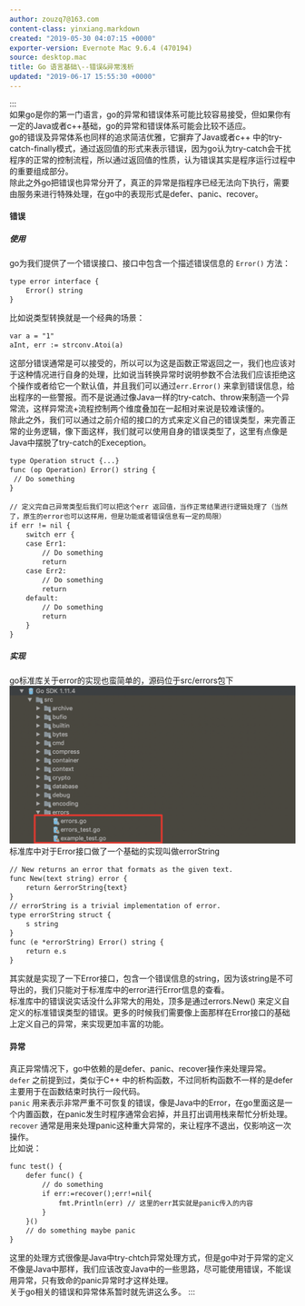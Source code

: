 ```yaml
---
author: zouzq7@163.com
content-class: yinxiang.markdown
created: "2019-05-30 04:07:15 +0000"
exporter-version: Evernote Mac 9.6.4 (470194)
source: desktop.mac
title: Go 语言基础\--错误&异常浅析
updated: "2019-06-17 15:55:30 +0000"
---
```


:::  
如果go是你的第一门语言，go的异常和错误体系可能比较容易接受，但如果你有一定的Java或者c++基础，go的异常和错误体系可能会比较不适应。\
go的错误及异常体系也同样的追求简洁优雅，它摒弃了Java或者c++
中的try-catch-finally模式，通过返回值的形式来表示错误，因为go认为try-catch会干扰程序的正常的控制流程，所以通过返回值的性质，认为错误其实是程序运行过程中的重要组成部分。\
除此之外go把错误也异常分开了，真正的异常是指程序已经无法向下执行，需要由服务来进行特殊处理，在go中的表现形式是defer、panic、recover。

#### 错误  

##### 使用  

go为我们提供了一个错误接口、接口中包含一个描述错误信息的
`Error()` 方法：

```  
type error interface {
    Error() string
}
```

比如说类型转换就是一个经典的场景：

```  
var a = "1"
aInt, err := strconv.Atoi(a)
```

这部分错误通常是可以接受的，所以可以为这是函数正常返回之一，我们也应该对于这种情况进行自身的处理，比如说当转换异常时说明参数不合法我们应该拒绝这个操作或者给它一个默认值，并且我们可以通过`err.Error()` 来拿到错误信息，给出程序的一些警报。而不是说通过像Java一样的try-catch、throw来制造一个异常流，这样异常流+流程控制两个维度叠加在一起相对来说是较难读懂的。\
除此之外，我们可以通过之前介绍的接口的方式来定义自己的错误类型，来完善正常的业务逻辑，像下面这样，我们就可以使用自身的错误类型了，这里有点像是Java中摆脱了try-catch的Exeception。

```  
type Operation struct {...}
func (op Operation) Error() string {
 // Do something
}

// 定义完自己异常类型后我们可以把这个err 返回值，当作正常结果进行逻辑处理了（当然了，原生的error也可以这样用，但是功能或者错误信息有一定的局限）
if err != nil {
    switch err {
    case Err1:
        // Do something
        return
    case Err2:
        // Do something
        return
    default:
        // Do something
        return
    }
}
```

##### 实现  

go标准库关于error的实现也蛮简单的，源码位于src/errors包下\
![](Go%20%E8%AF%AD%E8%A8%80%E5%9F%BA%E7%A1%80--%E9%94%99%E8%AF%AF&%E5%BC%82%E5%B8%B8%E6%B5%85%E6%9E%90.resources/2C03C049-205B-4E2C-8107-FDAA02068599.png) 
 \
标准库中对于Error接口做了一个基础的实现叫做errorString

```  
// New returns an error that formats as the given text.
func New(text string) error {
    return &errorString{text}
}
// errorString is a trivial implementation of error.
type errorString struct {
    s string
}
func (e *errorString) Error() string {
    return e.s
}
```

其实就是实现了一下Error接口，包含一个错误信息的string，因为该string是不可导出的，我们只能对于标准库中的error进行Error信息的查看。\
标准库中的错误说实话没什么非常大的用处，顶多是通过errors.New()
来定义自定义的标准错误类型的错误。更多的时候我们需要像上面那样在Error接口的基础上定义自己的异常，来实现更加丰富的功能。

#### 异常  

真正异常情况下，go中依赖的是defer、panic、recover操作来处理异常。\
`defer` 之前提到过，类似于C++
中的析构函数，不过同析构函数不一样的是defer主要用于在函数结束时执行一段代码。\
`panic` 用来表示非常严重不可恢复的错误，像是Java中的Error，在go里面这是一个内置函数，在panic发生时程序通常会宕掉，并且打出调用栈来帮忙分析处理。\
`recover` 通常是用来处理panic这种重大异常的，来让程序不退出，仅影响这一次操作。\
比如说：

```  
func test() {
    defer func() {
        // do something
        if err:=recover();err!=nil{
            fmt.Println(err) // 这里的err其实就是panic传入的内容
        }
    }()
    // do something maybe panic
}
```

这里的处理方式很像是Java中try-chtch异常处理方式，但是go中对于异常的定义不像是Java中那样，我们应该改变Java中的一些思路，尽可能使用错误，不能误用异常，只有致命的panic异常时才这样处理。\
关于go相关的错误和异常体系暂时就先讲这么多。
:::

 
